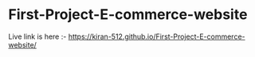 # First-Project-E-commerce-website

Live link is here :- https://kiran-512.github.io/First-Project-E-commerce-website/
